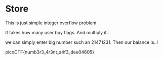# Store

This is just simple integer overflow problem

It takes how many user buy flags. And multiply it..

we can simply enter big number such an 21471231. Then our balance is..!

picoCTF{numb3r3_4r3nt_s4f3_dee04605}
